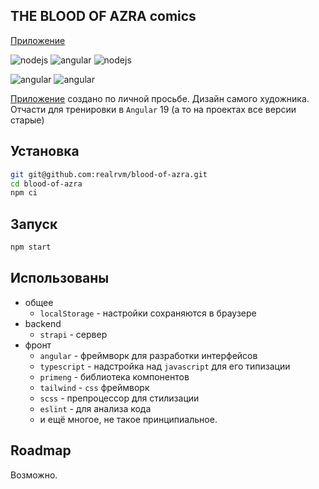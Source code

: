 ##  THE BLOOD OF AZRA comics

[Приложение](https://thebloodofazra.netlify.app/home)

![nodejs](https://img.shields.io/badge/Node%20js-v20.11.0-blue)
![angular](https://img.shields.io/badge/Angular-v19.1.0-rebeccapurple)
![nodejs](https://img.shields.io/badge/typescript-v5.7.2-lightgray)

![angular](https://img.shields.io/badge/Разработано-в%20свободное%20время-yellow)
![angular](https://img.shields.io/badge/Цель%20приложения-сайт%20комиксов-tomato)

[Приложение](https://thebloodofazra.netlify.app/home) создано по личной просьбе. Дизайн самого художника. Отчасти для тренировки в  `Angular` 19 (а то на проектах все версии старые)

## Установка

```bash
git git@github.com:realrvm/blood-of-azra.git
cd blood-of-azra
npm ci
```

## Запуск

```bash
npm start
```
## Использованы

- общее
  - `localStorage` - настройки сохраняются в браузере
- backend
  - `strapi` - сервер
- фронт
  - `angular` - фреймворк для разработки интерфейсов
  - `typescript` - надстройка над `javascript` для его типизации
  - `primeng` - библиотека компонентов
  - `tailwind` - `css` фреймворк
  - `scss` - препроцессор для стилизации
  - `eslint` - для анализа кода
  - и ещё многое, не такое принципиальное.

## Roadmap

Возможно.
